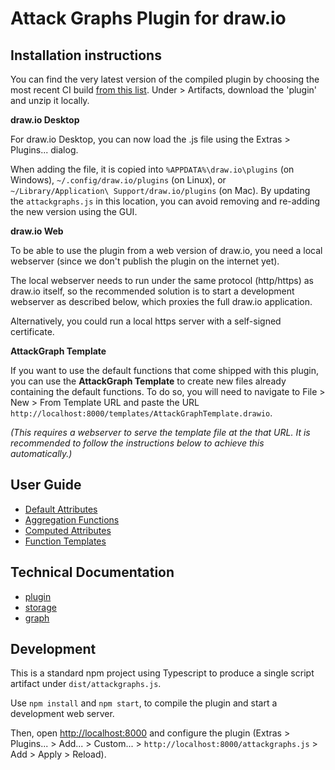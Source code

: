# Attack Graphs Plugin for draw.io

## Installation instructions

You can find the very latest version of the compiled plugin by choosing the most recent CI build [from this list](https://github.com/systemslab21/drawio-plugin-attackgraphs/actions/workflows/node.js.yml?query=branch%3Amain).
Under > Artifacts, download the 'plugin' and unzip it locally.

**draw.io Desktop**

For draw.io Desktop, you can now load the .js file using the Extras > Plugins... dialog.

When adding the file, it is copied into `%APPDATA%\draw.io\plugins` (on Windows), `~/.config/draw.io/plugins` (on Linux), or `~/Library/Application\ Support/draw.io/plugins` (on Mac).
By updating the `attackgraphs.js` in this location, you can avoid removing and re-adding the new version using the GUI.

**draw.io Web**

To be able to use the plugin from a web version of draw.io, you need a local webserver (since we don't publish the plugin on the internet yet).

The local webserver needs to run under the same protocol (http/https) as draw.io itself, so the recommended solution is to start a development webserver as described below, which proxies the full draw.io application.

Alternatively, you could run a local https server with a self-signed certificate.

**AttackGraph Template**

If you want to use the default functions that come shipped with this plugin, you can use the **AttackGraph Template** to create new files already containing the default functions. To do so, you will need to navigate to File > New > From Template URL and paste the URL `http://localhost:8000/templates/AttackGraphTemplate.drawio`.

 *(This requires a webserver to serve the template file at the that URL. It is recommended to follow the instructions below to achieve this automatically.)*

## User Guide

- [Default Attributes](/doc/default_attributes.md)
- [Aggregation Functions](/doc/aggregation_functions.md)
- [Computed Attributes](/doc/computed_attributes_functions.md)
- [Function Templates](/doc/templates.md)

## Technical Documentation

- [plugin](/doc/technical/plugin.md)
- [storage](/doc/technical/storage.md)
- [graph](/doc/technical/graph.md)

## Development

This is a standard npm project using Typescript to produce a single script artifact under `dist/attackgraphs.js`.

Use `npm install` and `npm start`, to compile the plugin and start a development web server.

Then, open [http://localhost:8000](http://localhost:8000) and configure the plugin (Extras > Plugins... > Add... > Custom... > `http://localhost:8000/attackgraphs.js` > Add > Apply > Reload).
